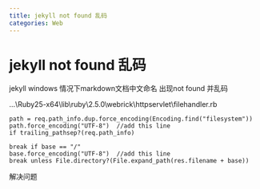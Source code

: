 ```yaml
---
title: jekyll not found 乱码
categories: Web
---
```


# jekyll not found 乱码

jekyll windows 情况下markdown文档中文命名 出现not found 并乱码

...\Ruby25-x64\lib\ruby\2.5.0\webrick\httpservlet\filehandler.rb

```
path = req.path_info.dup.force_encoding(Encoding.find("filesystem"))
path.force_encoding("UTF-8")  //add this line
if trailing_pathsep?(req.path_info)
```

```
break if base == "/"
base.force_encoding("UTF-8")  //add this line
break unless File.directory?(File.expand_path(res.filename + base))
```

解决问题

